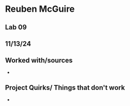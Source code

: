 # Reuben McGuire
## Lab 09
## 11/13/24
## Worked with/sources 
* 
## Project Quirks/ Things that don't work
* 